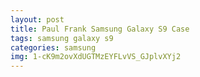 ```yaml
---
layout: post
title: Paul Frank Samsung Galaxy S9 Case
tags: samsung galaxy s9
categories: samsung
img: 1-cK9m2ovXdUGTMzEYFLvVS_GJplvXYj2
---
```

